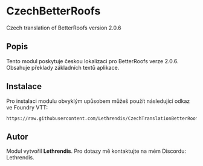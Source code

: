 
# CzechBetterRoofs

Czech translation of BetterRoofs version 2.0.6

## Popis
Tento modul poskytuje českou lokalizaci pro BetterRoofs verze 2.0.6. Obsahuje překlady základních textů aplikace.

## Instalace
Pro instalaci modulu obvyklým upůsobem můžeš použít následující odkaz ve Foundry VTT:

```
https://raw.githubusercontent.com/Lethrendis/CzechTranslationBetterRoofs/main/module.json
```

## Autor
Modul vytvořil **Lethrendis**. Pro dotazy mě kontaktujte na mém Discordu: Lethrendis.
